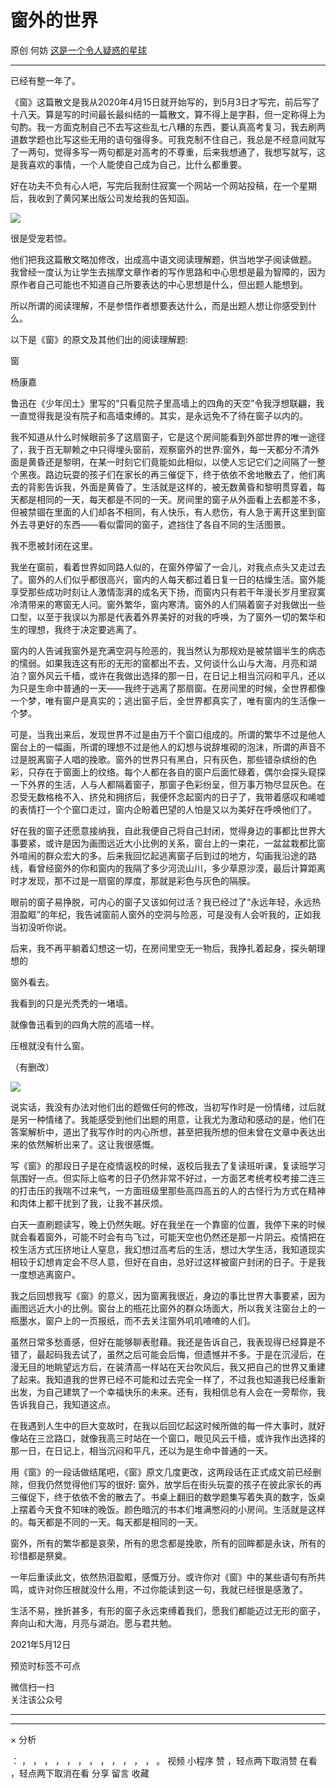 #  窗外的世界

原创  何妨  [ 这是一个令人疑惑的星球 ](javascript:void\(0\);)

__ _ _ _ _

已经有整一年了。

  

《窗》这篇散文是我从2020年4月15日就开始写的，到5月3日才写完，前后写了十八天。算是写的时间最长最纠结的一篇散文，算不得上是字斟，但一定称得上为句酌。我一方面克制自己不去写这些乱七八糟的东西，要认真高考复习，我去刷两道数学题也比写这些无用的语句强得多。可我克制不住自己，我总是不经意间就写了一两句，觉得多写一两句都是对高考的不尊重，后来我想通了，我想写就写，这是我喜欢的事情，一个人能使自己成为自己，比什么都重要。

  

好在功夫不负有心人吧，写完后我耐住寂寞一个网站一个网站投稿，在一个星期后，我收到了黄冈某出版公司发给我的告知函。

  

![](https://mmbiz.qpic.cn/mmbiz_jpg/OJNrVQetdupiaZ9ITFUZKxKv2p8tC2L9pGokKiatiahG0hRXXMJYLJ1usw51e7aA2W7ZTxFicxWsNg8BZA0qicsiauyA/640?wx_fmt=jpeg)

  

很是受宠若惊。

  

他们把我这篇散文略加修改，出成高中语文阅读理解题，供当地学子阅读做题。
我曾经一度认为让学生去揣摩文章作者的写作思路和中心思想是最为智障的，因为原作者自己可能也不知道自己所要表达的中心思想是什么，但出题人能想到。

  

所以所谓的阅读理解，不是参悟作者想要表达什么，而是出题人想让你感受到什么。

  

  
​以下是《窗》的原文及其他们出的阅读理解题:

  

窗

杨康嘉

  

鲁迅在《少年闰土》里写的“只看见院子里高墙上的四角的天空”令我浮想联翩，我一直觉得我是没有院子和高墙束缚的。其实，是永远免不了待在窗子以内的。

  

我不知道从什么时候眼前多了这扇窗子，它是这个房间能看到外部世界的唯一途径了，我于百无聊赖之中只得埋头窗前，观察窗外的世界:窗外，每一天都分不清外面是黄昏还是黎明，在某一时刻它们竟能如此相似，以使人忘记它们之间隔了一整个黑夜。路边玩耍的孩子们在家长的再三催促下，终于依依不舍地散去了，他们离去的背影告诉我，外面是黄昏了。生活就是这样的，被无数黄昏和黎明贯穿着，每天都是相同的一天，每天都是不同的一天。房间里的窗子从外面看上去都差不多，但被禁锢在里面的人们却各不相同，有人快乐，有人悲伤，有人急于离开这里到窗外去寻更好的东西——看似雷同的窗子，遮挡住了各自不同的生活图景。

  

我不愿被封闭在这里。

  

我坐在窗前，看着世界如同路人似的，在窗外停留了一会儿，对我点点头又走过去了。窗外的人们似乎都很高兴，窗内的人每天都过着日复一日的枯燥生活。窗外能享受那些成功时刻让人激情澎湃的成名天下扬，而窗内只有若干年漫长岁月里寂寞冷清带来的寒窗无人问。窗外繁华，窗内寒清。窗外的人们隔着窗子对我做出一些口型，以至于我误以为那是代表着外界美好的对我的呼唤，为了窗外一切的繁华和生的理想，我终于决定要逃离了。

  

窗内的人告诫我窗外是充满空洞与险恶的，我当然认为那规劝是被禁锢半生的病态的懦弱。如果我连这有形的无形的窗都出不去，又何谈什么山与大海，月亮和湖泊？窗外风云千樯，或许在我做出选择的那一日，在日记上相当沉闷和平凡，还以为只是生命中普通的一天——我终于逃离了那扇窗。在房间里的时候，全世界都像一个梦，唯有窗户是真实的；逃出窗子后，全世界都真实了，唯有窗内的生活像一个梦。

  

可是，当我出来后，发现世界不过是由万千个窗口组成的。所谓的繁华不过是他人窗台上的一幅画，所谓的理想不过是他人的幻想与说辞堆砌的泡沫，所谓的声音不过是脱离窗子人唱的挽歌。窗外的世界只有黑白，只有灰色，那些错杂缤纷的色彩，只存在于窗面上的纹络。每个人都在各自的窗户后面忙碌着，偶尔会探头窥探一下外界的生活，人与人都隔着窗子，那窗子色彩纷呈，但万事万物尽显灰色。在忍受无数格格不入、挤兑和拥挤后，我便怀念起窗内的日子了，我带着感叹和唏嘘的表情打一个个窗口走过，窗内企盼着巴望的人怕是又以为美好在呼唤他们了。

  

好在我的窗子还愿意接纳我，自此我便自己将自己封闭，觉得身边的事都比世界大事要紧，或许是因为画图远近大小比例的关系，窗台上的一束花，一盆盆栽都比窗外喧闹的群众宏大的多。后来我回忆起逃离窗子后到过的地方，勾画我沿途的路线，看曾经窗外的你和窗内的我隔了多少河流山川，多少草原沙漠，最后计算距离时才发现，那不过是一扇窗的厚度，那就是彩色与灰色的隔膜。

  

眼前的窗子易挣脱，可内心的窗子又该如何过活？我已经过了“永远年轻，永远热泪盈眶”的年纪，我告诫窗前人窗外的空洞与险恶，可是没有人会听我的，正如我当初没听你说。

  

后来，我不再平躺着幻想这一切，在房间里空无一物后，我挣扎着起身，探头朝理想的

窗外看去。  

  

我看到的只是光秃秃的一堵墙。

就像鲁迅看到的四角大院的高墙一样。

压根就没有什么窗。

  

（有删改）

  

  

![](https://mmbiz.qpic.cn/mmbiz_jpg/OJNrVQetdupiaZ9ITFUZKxKv2p8tC2L9pBV0aODzrzZIYBaA9OaCc6z0oFrmywibgTTJicWJOeEzbSlOv3GtRT6Bg/640?wx_fmt=jpeg)

说实话，我没有办法对他们出的题做任何的修改，当初写作时是一份情绪，过后就是另一种情绪了。我能感受到他们出题的用意，让我尤为激动和感动的是，他们在答案解析中，道出了我写作时的内心所想，甚至把我所想的但未曾在文章中表达出来的依然解析出来了。这让我很感慨。

  

写《窗》的那段日子是在疫情返校的时候，返校后我去了复读班听课，复读班学习氛围好一点。但实际上临考的日子仍然非常不好过，一方面艺考统考校考接二连三的打击压的我喘不过来气，一方面班级里那些高四高五的人的古怪行为方式在精神和肉体上都干扰到了我，让我不甚厌烦。

  

白天一直刷题读写，晚上仍然失眠。好在我坐在一个靠窗的位置，我停下来的时候就会看着窗外，可能不时会有鸟飞过，可能天空也仍然还是那一片阴云。疫情把在校生活方式压挤地让人窒息，我幻想过高考后的生活，想过大学生活，我知道现实相较于幻想肯定会不尽人意，但好在自由，总好过这样被窗户封闭的日子。于是我一度想逃离窗户。

  

我之后回想我写《窗》的意义，因为窗离我很近，身边的事比世界大事要紧，因为画图远近大小的比例。窗台上的瓶花比窗外的群众场面大，所以我关注窗台上的一瓶墨水，窗户上的一页报纸，而不去关注窗外叽叽喳喳的人们。

  

虽然日常多愁善感，但好在能够聊表慰藉。我还是告诉自己，我表现得已经算是不错了，最起码我去试了，虽然之后可能会后悔，但遗憾并不多。于是在沉浸后，在漫无目的地眺望远方后，在装清高一样站在天台吹风后，我又把自己的世界又重建了起来。我知道我的世界已经不可能和过去完全一样了，不过我也知道我已经重新出发，为自己建筑了一个幸福快乐的未来。还有，我相信总有人会在一旁帮你，我告诉我自己，我知道这点。

  

在我遇到人生中的巨大变故时，在我以后回忆起这时候所做的每一件大事时，就好像站在三岔路口，就像我高三时站在一个窗口，眼见风云千樯，或许我作出选择的那一日，在日记上，相当沉闷和平凡，还以为是生命中普通的一天。

  

用《窗》的一段话做结尾吧，《窗》原文几度更改，这两段话在正式成文前已经删除，但我仍然觉得他们写的很好:
窗外，放学后在街头玩耍的孩子在彼此家长的再三催促下，终于依依不舍的散去了。书桌上翻旧的数学题集写着失真的数字，饭桌上摆着今天食不知味的晚饭。颜色暗沉的书本们堆满憋闷的小房间。生活就是这样的。每天都是不同的一天。每天都是相同的一天。  

  

窗外，所有的繁华都是哀荣，所有的思念都是挽歌，所有的回眸都是永诀，所有的珍惜都是祭奠。

  

  

一年后重读此文，依然热泪盈眶，感慨万分。或许你对《窗》中的某些语句有所共鸣，或许对你压根就没什么用，不过你能读到这一句，我就已经很是感激了。

  

生活不易，挫折甚多，有形的窗子永远束缚着我们，愿我们都能迈过无形的窗子，奔向山和大海，月亮与湖泊。愿与君共勉。

  

  

2021年5月12日

  

  

预览时标签不可点

微信扫一扫  
关注该公众号





****



****



×  分析

：  ，  ，  ，  ，  ，  ，  ，  ，  ，  ，  ，  ，  。  视频  小程序  赞  ，轻点两下取消赞  在看  ，轻点两下取消在看
分享  留言  收藏

